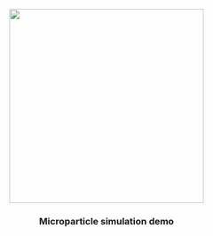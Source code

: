 <p align="center"> 
<img width="350" src=https://github.com/Pwhsky/demo/logo/harvorsen.png?raw=true>
</p>
<h3 align = "center"> Microparticle simulation demo </h3>

